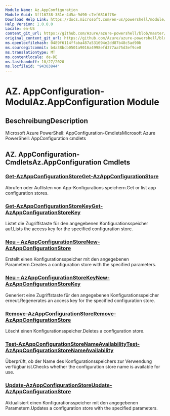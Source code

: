 ```yaml
---
Module Name: Az.AppConfiguration
Module Guid: 3ff16738-381e-4d5a-9d90-c7ef6816f78e
Download Help Link: https://docs.microsoft.com/en-us/powershell/module/az.appconfiguration
Help Version: 1.0.0.0
Locale: en-US
content_git_url: https://github.com/Azure/azure-powershell/blob/master/src/AppConfiguration/help/Az.AppConfiguration.md
original_content_git_url: https://github.com/Azure/azure-powershell/blob/master/src/AppConfiguration/help/Az.AppConfiguration.md
ms.openlocfilehash: 0489f6114ffaba487a531694e2dd87b48c5ad90b
ms.sourcegitcommit: b4a38bcb0501a9016a4998efd377aa75d3ef9ce8
ms.translationtype: MT
ms.contentlocale: de-DE
ms.lasthandoff: 10/27/2020
ms.locfileid: "94303844"
---
```

# <span data-ttu-id="22bfe-101">AZ. AppConfiguration-Modul</span><span class="sxs-lookup"><span data-stu-id="22bfe-101">Az.AppConfiguration Module</span></span>
## <span data-ttu-id="22bfe-102">Beschreibung</span><span class="sxs-lookup"><span data-stu-id="22bfe-102">Description</span></span>
<span data-ttu-id="22bfe-103">Microsoft Azure PowerShell: AppConfiguration-Cmdlets</span><span class="sxs-lookup"><span data-stu-id="22bfe-103">Microsoft Azure PowerShell: AppConfiguration cmdlets</span></span>

## <span data-ttu-id="22bfe-104">AZ. AppConfiguration-Cmdlets</span><span class="sxs-lookup"><span data-stu-id="22bfe-104">Az.AppConfiguration Cmdlets</span></span>
### [<span data-ttu-id="22bfe-105">Get-AzAppConfigurationStore</span><span class="sxs-lookup"><span data-stu-id="22bfe-105">Get-AzAppConfigurationStore</span></span>](Get-AzAppConfigurationStore.md)
<span data-ttu-id="22bfe-106">Abrufen oder Auflisten von App-Konfigurations speichern.</span><span class="sxs-lookup"><span data-stu-id="22bfe-106">Get or list app configuration stores.</span></span>

### [<span data-ttu-id="22bfe-107">Get-AzAppConfigurationStoreKey</span><span class="sxs-lookup"><span data-stu-id="22bfe-107">Get-AzAppConfigurationStoreKey</span></span>](Get-AzAppConfigurationStoreKey.md)
<span data-ttu-id="22bfe-108">Listet die Zugriffstaste für den angegebenen Konfigurationsspeicher auf.</span><span class="sxs-lookup"><span data-stu-id="22bfe-108">Lists the access key for the specified configuration store.</span></span>

### [<span data-ttu-id="22bfe-109">Neu – AzAppConfigurationStore</span><span class="sxs-lookup"><span data-stu-id="22bfe-109">New-AzAppConfigurationStore</span></span>](New-AzAppConfigurationStore.md)
<span data-ttu-id="22bfe-110">Erstellt einen Konfigurationsspeicher mit den angegebenen Parametern.</span><span class="sxs-lookup"><span data-stu-id="22bfe-110">Creates a configuration store with the specified parameters.</span></span>

### [<span data-ttu-id="22bfe-111">Neu – AzAppConfigurationStoreKey</span><span class="sxs-lookup"><span data-stu-id="22bfe-111">New-AzAppConfigurationStoreKey</span></span>](New-AzAppConfigurationStoreKey.md)
<span data-ttu-id="22bfe-112">Generiert eine Zugriffstaste für den angegebenen Konfigurationsspeicher erneut.</span><span class="sxs-lookup"><span data-stu-id="22bfe-112">Regenerates an access key for the specified configuration store.</span></span>

### [<span data-ttu-id="22bfe-113">Remove-AzAppConfigurationStore</span><span class="sxs-lookup"><span data-stu-id="22bfe-113">Remove-AzAppConfigurationStore</span></span>](Remove-AzAppConfigurationStore.md)
<span data-ttu-id="22bfe-114">Löscht einen Konfigurationsspeicher.</span><span class="sxs-lookup"><span data-stu-id="22bfe-114">Deletes a configuration store.</span></span>

### [<span data-ttu-id="22bfe-115">Test-AzAppConfigurationStoreNameAvailability</span><span class="sxs-lookup"><span data-stu-id="22bfe-115">Test-AzAppConfigurationStoreNameAvailability</span></span>](Test-AzAppConfigurationStoreNameAvailability.md)
<span data-ttu-id="22bfe-116">Überprüft, ob der Name des Konfigurationsspeichers zur Verwendung verfügbar ist.</span><span class="sxs-lookup"><span data-stu-id="22bfe-116">Checks whether the configuration store name is available for use.</span></span>

### [<span data-ttu-id="22bfe-117">Update-AzAppConfigurationStore</span><span class="sxs-lookup"><span data-stu-id="22bfe-117">Update-AzAppConfigurationStore</span></span>](Update-AzAppConfigurationStore.md)
<span data-ttu-id="22bfe-118">Aktualisiert einen Konfigurationsspeicher mit den angegebenen Parametern.</span><span class="sxs-lookup"><span data-stu-id="22bfe-118">Updates a configuration store with the specified parameters.</span></span>

